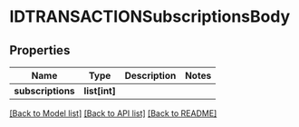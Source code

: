 # IDTRANSACTIONSubscriptionsBody

## Properties
Name | Type | Description | Notes
------------ | ------------- | ------------- | -------------
**subscriptions** | **list[int]** |  | 

[[Back to Model list]](../README.md#documentation-for-models) [[Back to API list]](../README.md#documentation-for-api-endpoints) [[Back to README]](../README.md)

